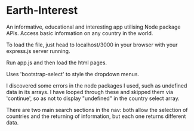 # Earth-Interest
An informative, educational and interesting app utilising Node package APIs. Access basic information on any country in the world.

To load the file, just head to localhost/3000 in your browser with your express.js server running.

Run app.js and then load the html pages.

Uses 'bootstrap-select' to style the dropdown menus.

I discovered some errors in the node packages I used, such as undefined data in its arrays. 
I have looped through these and skipped them via 'continue', so as not to display "undefined" in the country select array.

There are two main search sections in the nav: both allow the selection of countries and the returning of information, but each one returns different data.
